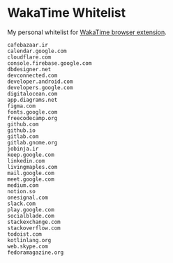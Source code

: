 # WakaTime Whitelist
My personal whitelist for [WakaTime browser extension](https://chrome.google.com/webstore/detail/wakatime/jnbbnacmeggbgdjgaoojpmhdlkkpblgi).

```
cafebazaar.ir
calendar.google.com
cloudflare.com
console.firebase.google.com
dbdesigner.net
devconnected.com
developer.android.com
developers.google.com
digitalocean.com
app.diagrams.net
figma.com
fonts.google.com
freecodecamp.org
github.com
github.io
gitlab.com
gitlab.gnome.org
jobinja.ir
keep.google.com
linkedin.com
livingmaples.com
mail.google.com
meet.google.com
medium.com
notion.so
onesignal.com
slack.com
play.google.com
socialblade.com
stackexchange.com
stackoverflow.com
todoist.com
kotlinlang.org
web.skype.com
fedoramagazine.org
```
